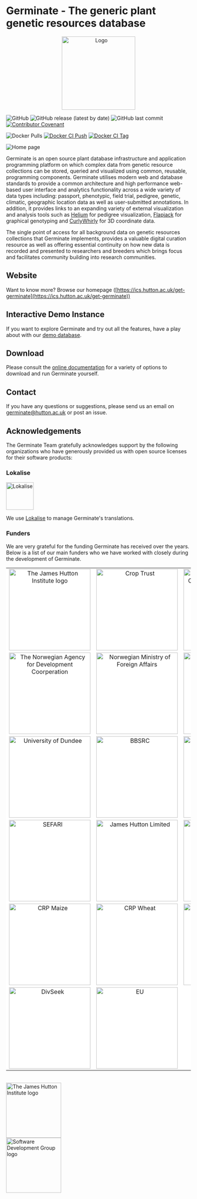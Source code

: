 # Germinate - The generic plant genetic resources database

<p align="center">
  <img src="https://raw.githubusercontent.com/germinateplatform/germinate-vue/master/public/img/germinate-square.svg?sanitize=true" width="200" alt="Logo">
</p>

![GitHub](https://img.shields.io/github/license/germinateplatform/germinate-vue?style=for-the-badge&logo=apache)
![GitHub release (latest by date)](https://img.shields.io/github/v/release/germinateplatform/germinate-vue?style=for-the-badge)
![GitHub last commit](https://img.shields.io/github/last-commit/germinateplatform/germinate-vue?style=for-the-badge&logo=git)
[![Contributor Covenant](https://img.shields.io/badge/Contributor%20Covenant-2.1-4baaaa.svg?style=for-the-badge)](CODE_OF_CONDUCT.md)

![Docker Pulls](https://img.shields.io/docker/pulls/cropgeeks/germinate?style=for-the-badge&logo=docker)
[![Docker CI Push](https://img.shields.io/github/actions/workflow/status/germinateplatform/germinate-vue/docker-ci-push.yml?label=Docker%20CI%20Push&logo=github&style=for-the-badge)](https://github.com/germinateplatform/germinate-vue/actions/workflows/docker-ci-push.yml)
[![Docker CI Tag](https://img.shields.io/github/actions/workflow/status/germinateplatform/germinate-vue/docker-ci-push.yml?label=Docker%20CI%20Tag&logo=github&style=for-the-badge)](https://github.com/germinateplatform/germinate-vue/actions/workflows/docker-ci-tag.yml)


![](https://germinateplatform.github.io/get-germinate/images/screenshot-1.png "Home page")

Germinate is an open source plant database infrastructure and application programming platform
on which complex data from genetic resource collections can be stored, queried and visualized
using common, reusable, programming components. Germinate utilises modern web and database
standards to provide a common architecture and high performance web-based user interface and
analytics functionality across a wide variety of data types including: passport, phenotypic,
field trial, pedigree, genetic, climatic, geographic location data as well as user-submitted
annotations. In addition, it provides links to an expanding variety of external visualization
and analysis tools such as [Helium](https://ics.hutton.ac.uk/helium) for pedigree visualization,
[Flapjack](https://ics.hutton.ac.uk/flapjack) for graphical genotyping and
[CurlyWhirly](https://ics.hutton.ac.uk/curlywhirly) for 3D coordinate data.

The single point of access for all background data on genetic resources collections that
Germinate implements, provides a valuable digital curation resource as well as offering
essential continuity on how new data is recorded and presented to researchers and breeders
which brings focus and facilitates community building into research communities.

## Website
Want to know more? Browse our homepage ([https://ics.hutton.ac.uk/get-germinate](https://ics.hutton.ac.uk/get-germinate))

## Interactive Demo Instance
If you want to explore Germinate and try out all the features, have a play about with our [demo database](https://ics.hutton.ac.uk/germinate-demo).

## Download
Please consult the [online documentation](https://germinateplatform.github.io/germinate-server) for a variety of options to download and run Germinate yourself.

## Contact
If you have any questions or suggestions, please send us an email on [germinate@hutton.ac.uk](mailto:germinate@hutton.ac.uk) or post an issue.

## Acknowledgements

The Germinate Team gratefully acknowledges support by the following organizations who have generously provided us with open source licenses for their software products:

### Lokalise
<img src="https://raw.githubusercontent.com/germinateplatform/germinate-vue/master/public/img/other/lokalise.svg?sanitize=true" height="75" alt="Lokalise">

We use [Lokalise](https://lokalise.co/) to manage Germinate's translations.

### Funders

We are very grateful for the funding Germinate has received over the years. Below is a list of our main funders who we have worked with closely during the development of Germinate.

<table bgcolor="white">
  <tbody>
    <tr>
      <td align="center" valign="middle">
        <img src="https://raw.githubusercontent.com/germinateplatform/germinate-vue/master/public/img/hutton-black.svg?sanitize=true" width="222px" alt="The James Hutton Institute logo">
      </td>
      <td align="center" valign="middle">
        <img src="https://raw.githubusercontent.com/germinateplatform/germinate-vue/master/public/img/funders/crop-trust.svg?sanitize=true" width="222px" alt="Crop Trust">
      </td>
      <td align="center" valign="middle">
        <img src="https://raw.githubusercontent.com/germinateplatform/germinate-vue/master/public/img/funders/bold.svg?sanitize=true" width="222px" alt="Biodiversity for Opportunities, Livelihoods and Development">
      </td>
      <td align="center" valign="middle">
        <img src="https://raw.githubusercontent.com/germinateplatform/germinate-vue/master/public/img/funders/cwr.svg?sanitize=true" width="222px" alt="Crop Wild Relatives">
      </td>
    </tr>
    <tr>
      <td align="center" valign="middle">
        <img src="https://raw.githubusercontent.com/germinateplatform/germinate-vue/master/public/img/funders/norad.svg?sanitize=true" width="222px" alt="The Norwegian Agency for Development Coorperation">
      </td>
      <td align="center" valign="middle">
        <img src="https://raw.githubusercontent.com/germinateplatform/germinate-vue/master/public/img/funders/norwegian-ministry-of-foreign-affairs.svg?sanitize=true" width="222px" alt="Norwegian Ministry of Foreign Affairs">
      </td>
      <td align="center" valign="middle">
        <img src="https://raw.githubusercontent.com/germinateplatform/germinate-vue/master/public/img/funders/templeton.svg?sanitize=true" width="222px" alt="Templeton World Charity Foundation">
      </td>
      <td align="center" valign="middle">
        <img src="https://raw.githubusercontent.com/germinateplatform/germinate-vue/master/public/img/funders/cimmyt.svg?sanitize=true" width="222px" alt="CIMMYT">
      </td>
    </tr>
    <tr>
      <td align="center" valign="middle">
        <img src="https://raw.githubusercontent.com/germinateplatform/germinate-vue/master/public/img/funders/uod.svg?sanitize=true" width="222px" alt="University of Dundee">
      </td>
      <td align="center" valign="middle">
        <img src="https://raw.githubusercontent.com/germinateplatform/germinate-vue/master/public/img/funders/bbsrc.svg?sanitize=true" width="222px" alt="BBSRC">
      </td>
      <td align="center" valign="middle">
        <img src="https://raw.githubusercontent.com/germinateplatform/germinate-vue/master/public/img/funders/resas.svg?sanitize=true" width="222px" alt="RESAS">
      </td>
      <td align="center" valign="middle">
        <img src="https://raw.githubusercontent.com/germinateplatform/germinate-vue/master/public/img/funders/scottish-government.svg?sanitize=true" width="222px" alt="Scottish Government">
      </td>
    </tr>
    <tr>
      <td align="center" valign="middle">
        <img src="https://raw.githubusercontent.com/germinateplatform/germinate-vue/master/public/img/funders/sefari.svg?sanitize=true" width="222px" alt="SEFARI">
      </td>
      <td align="center" valign="middle">
        <img src="https://raw.githubusercontent.com/germinateplatform/germinate-vue/master/public/img/funders/huttonltd.svg?sanitize=true" width="222px" alt="James Hutton Limited">
      </td>
      <td align="center" valign="middle">
        <img src="https://raw.githubusercontent.com/germinateplatform/germinate-vue/master/public/img/funders/innovate-uk.svg?sanitize=true" width="222px" alt="Innovate UK">
      </td>
      <td align="center" valign="middle">
        <img src="https://raw.githubusercontent.com/germinateplatform/germinate-vue/master/public/img/funders/ibh.svg?sanitize=true" width="222px" alt="International Barley Hub">
      </td>    
    </tr>
    <tr>
      <td align="center" valign="middle">
        <img src="https://raw.githubusercontent.com/germinateplatform/germinate-vue/master/public/img/funders/crp-maize.svg?sanitize=true" width="222px" alt="CRP Maize">
      </td>
      <td align="center" valign="middle">
        <img src="https://raw.githubusercontent.com/germinateplatform/germinate-vue/master/public/img/funders/crp-wheat.svg?sanitize=true" width="222px" alt="CRP Wheat">
      </td>
      <td align="center" valign="middle">
        <img src="https://raw.githubusercontent.com/germinateplatform/germinate-vue/master/public/img/funders/iwyp.svg?sanitize=true" width="222px" alt="IWYP">
      </td>
      <td align="center" valign="middle">
        <img src="https://raw.githubusercontent.com/germinateplatform/germinate-vue/master/public/img/funders/sader.svg?sanitize=true" width="222px" alt="SADER">
      </td>
    </tr>
    <tr>
      <td align="center" valign="middle">
        <img src="https://raw.githubusercontent.com/germinateplatform/germinate-vue/master/public/img/funders/divseek.png" width="222px" alt="DivSeek">
      </td>
      <td align="center" valign="middle">
        <img src="https://raw.githubusercontent.com/germinateplatform/germinate-vue/master/public/img/funders/eu.svg?sanitize=true" width="222px" alt="EU">
      </td>
    </tr>
  </tbody>
</table>

<br />
<img src="https://raw.githubusercontent.com/germinateplatform/germinate-vue/master/public/img/hutton-black.svg?sanitize=true" height="150" alt="The James Hutton Institute logo">
<br />
<img src="https://raw.githubusercontent.com/germinateplatform/germinate-vue/master/public/img/ics-sdg-black.svg?sanitize=true" height="150" alt="Software Development Group logo">